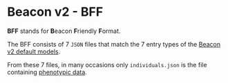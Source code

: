 # Beacon v2 - BFF

**BFF** stands for **B**eacon **F**riendly **F**ormat.

The BFF consists of 7 `JSON` files that match the 7 entry types of the [Beacon v2 default models](https://docs.genomebeacons.org/models).

From these 7 files, in many occasions only `individuals.json` is the file containing [phenotypic data](https://docs.genomebeacons.org/schemas-md/individuals_defaultSchema).

